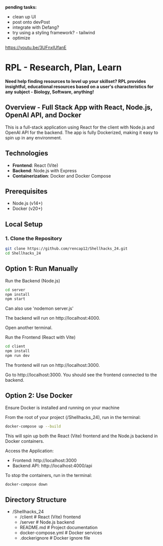 **pending tasks:**
- clean up UI
- post onto devPost
- integrate with Defang?
- try using a styling framework? - tailwind
- optimize

https://youtu.be/3UFnxIUfanE


# RPL - Research, Plan, Learn

**Need help finding resources to level up your skillset? RPL provides insightful, educational resources based on a user's characteristics for any subject - Biology, Software, anything!**

## Overview - Full Stack App with React, Node.js, OpenAI API, and Docker
This is a full-stack application using React for the client with Node.js and OpenAI API for the backend. The app is fully Dockerized, making it easy to spin up in any environment.

## Technologies
- **Frontend**: React (Vite)
- **Backend**: Node.js with Express
- **Containerization**: Docker and Docker Compose

## Prerequisites
- Node.js (v14+)
- Docker (v20+)

## Local Setup

### 1. Clone the Repository
```bash
git clone https://github.com/rencap12/Shellhacks_24.git
cd Shellhacks_24
```

## Option 1: Run Manually
Run the Backend (Node.js)
```bash
cd server
npm install
npm start
```
Can also use 'nodemon server.js'

The backend will run on http://localhost:4000.


Open another terminal.

Run the Frontend (React with Vite)
```bash
cd client
npm install
npm run dev
```
The frontend will run on http://localhost:3000.

Go to http://localhost:3000. You should see the frontend connected to the backend.


## Option 2: Use Docker
Ensure Docker is installed and running on your machine

From the root of your project (/Shellhacks_24), run in the terminal:
```bash
docker-compose up --build
```
This will spin up both the React (Vite) frontend and the Node.js backend in Docker containers.

Access the Application:
- Frontend: http://localhost:3000
- Backend API: http://localhost:4000/api

To stop the containers, run in the terminal:
```bash
docker-compose down
```

## Directory Structure
- /Shellhacks_24
  - /client  # React (Vite) frontend
  - /server  # Node.js backend
  - README.md  # Project documentation
  - docker-compose.yml  # Docker services
  - .dockerignore  # Docker ignore file


